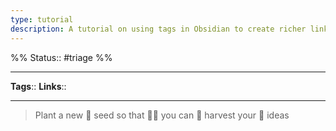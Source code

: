 ```yaml
---
type: tutorial
description: A tutorial on using tags in Obsidian to create richer links between data
---
```

%%
Status:: #triage 
%%

---
**Tags**:: <!-- Add any tags for this note -->
**Links**:: <!-- Add any links for this note -->

---

> Plant a new 🌱 seed so that 👩‍🌾 you can 🚜 harvest your 🌽 ideas